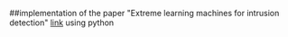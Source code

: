##implementation of the paper "Extreme learning machines for intrusion detection" [link](https://ieeexplore.ieee.org/document/6252449) using python
